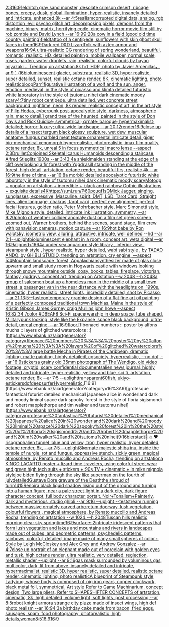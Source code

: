 [2:3](https://www.ebank.nz/aiartgenerator?category=2%3A3)[16:9](https://www.ebank.nz/aiartgenerator?category=16%3A9)[1](https://www.ebank.nz/aiartgenerator?category=1)[eldritch gray sand monster, desolate crimson desert, ribcage, bones, creepy, dusk, global illumination, hyper-realistic, insanely detailed and intricate, enhanced 8k --ar 4:5](https://www.ebank.nz/aiartgenerator?category=eldritch%20gray%20sand%20monster%2C%20desolate%20crimson%20desert%2C%20ribcage%2C%20bones%2C%20creepy%2C%20dusk%2C%20global%20illumination%2C%20hyper-realistic%2C%20insanely%20detailed%20and%20intricate%2C%20enhanced%208k%20--ar%204%3A5)[realism](https://www.ebank.nz/aiartgenerator?category=realism)[corrupted digital data, analog, rgb distortion, evil psycho glitch art, decomposing pixels, demons from the machine, binary, matrix, horrifying code, cinematic horror movie film still by rob zombie and David Lynch --ar 16:9](https://www.ebank.nz/aiartgenerator?category=corrupted%20digital%20data%2C%20analog%2C%20rgb%20distortion%2C%20evil%20psycho%20glitch%20art%2C%20decomposing%20pixels%2C%20demons%20from%20the%20machine%2C%20binary%2C%20matrix%2C%20horrifying%20code%2C%20cinematic%20horror%20movie%20film%20still%20by%20rob%20zombie%20and%20David%20Lynch%20--ar%2016%3A9)[9:20](https://www.ebank.nz/aiartgenerator?category=9%3A20)[a cow in a field (good old time country painting)](https://www.ebank.nz/aiartgenerator?category=a%20cow%20in%20a%20field%20%28good%20old%20time%20country%20painting%29)[field](https://www.ebank.nz/aiartgenerator?category=field)[tattoo of a centipede, sunflowers with skin ghost skull faces in them](https://www.ebank.nz/aiartgenerator?category=tattoo%20of%20a%20centipede%2C%20sunflowers%20with%20skin%20ghost%20skull%20faces%20in%20them)[16:9](https://www.ebank.nz/aiartgenerator?category=16%3A9)[Dark red D&D Lizardfolk with aztec armor and weapons](https://www.ebank.nz/aiartgenerator?category=Dark%20red%20D%26D%20Lizardfolk%20with%20aztec%20armor%20and%20weapons)[16:9](https://www.ebank.nz/aiartgenerator?category=16%3A9)[A ultra-realistic CG rendering of spring wonderland, beautiful, romantic, realistic, HD, detailed painting, mobile wallpaper, normal scale, roses, garden, water droplets, rain, realistic, colorful clouds,by hayao miyazaki ，Trending on artstation.8k hd, HDR, photo by Javier Arcenillas， ar 9：:16](https://www.ebank.nz/aiartgenerator?category=A%20ultra-realistic%20CG%20rendering%20of%20spring%20wonderland%2C%20beautiful%2C%20romantic%2C%20realistic%2C%20HD%2C%20detailed%20painting%2C%20mobile%20wallpaper%2C%20normal%20scale%2C%20roses%2C%20garden%2C%20water%20droplets%2C%20rain%2C%20realistic%2C%20colorful%20clouds%2Cby%20hayao%20miyazaki%20%EF%BC%8CTrending%20on%20artstation.8k%20hd%2C%20HDR%2C%20photo%20by%20Javier%20Arcenillas%EF%BC%8C%20ar%209%EF%BC%9A%3A16)[bioluminescent glacier, substrata, realistic 3D, hyper realistic, super detailed, sunset, realistic octane render, 8K, cinematic lighting, photo realistic](https://www.ebank.nz/aiartgenerator?category=bioluminescent%20glacier%2C%20substrata%2C%20realistic%203D%2C%20hyper%20realistic%2C%20super%20detailed%2C%20sunset%2C%20realistic%20octane%20render%2C%208K%2C%20cinematic%20lighting%2C%20photo%20realistic)[bloop](https://www.ebank.nz/aiartgenerator?category=bloop)[Parr](https://www.ebank.nz/aiartgenerator?category=Parr)[1](https://www.ebank.nz/aiartgenerator?category=1)[figurative illustration of a wolf and the sun, anger, emotion, medieval, in the style of picasso and klimt](https://www.ebank.nz/aiartgenerator?category=figurative%20illustration%20of%20a%20wolf%20and%20the%20sun%2C%20anger%2C%20emotion%2C%20medieval%2C%20in%20the%20style%20of%20picasso%20and%20klimt)[a detailed futuristic white laboratory in the style of tsutomu nihei dark cinematic moody scary](https://www.ebank.nz/aiartgenerator?category=a%20detailed%20futuristic%20white%20laboratory%20in%20the%20style%20of%20tsutomu%20nihei%20dark%20cinematic%20moody%20scary)[4:7](https://www.ebank.nz/aiartgenerator?category=4%3A7)[tiny robot centipede, ultra detailed, wet concrete street background, nightime, neon, 8k render, realistic concept art, in the art style of Filip Hodas, cyberpunk post-apocalyptic style, darkness, atmospheric rain, macro detail,](https://www.ebank.nz/aiartgenerator?category=tiny%20robot%20centipede%2C%20ultra%20detailed%2C%20wet%20concrete%20street%20background%2C%20nightime%2C%20neon%2C%208k%20render%2C%20realistic%20concept%20art%2C%20in%20the%20art%20style%20of%20Filip%20Hodas%2C%20cyberpunk%20post-apocalyptic%20style%2C%20darkness%2C%20atmospheric%20rain%2C%20macro%20detail%2C)[1 grand tree of the haunted, painted in the style of Don Davis and Rick Guidice; symmetrical; ornate; baroque; hypermaximalist; detailed; horror; luxury; ultra-wide landscape --ar 20:12](https://www.ebank.nz/aiartgenerator?category=1%20grand%20tree%20of%20the%20haunted%2C%20painted%20in%20the%20style%20of%20Don%20Davis%20and%20Rick%20Guidice%3B%20symmetrical%3B%20ornate%3B%20baroque%3B%20hypermaximalist%3B%20detailed%3B%20horror%3B%20luxury%3B%20ultra-wide%20landscape%20--ar%2020%3A12)[render](https://www.ebank.nz/aiartgenerator?category=render)[16:9](https://www.ebank.nz/aiartgenerator?category=16%3A9)[close up details of a insect tergum black glossy sculpture, wet dew, muscular anatomy, fungus marbled meat texture ornamental intricate detail, giger bio-mechanical xenomorph hyperrealistic, photorealistic, imax film quality, octane render, 8k, unreal 5 in focus symmetrical macro lense --aspect 2:3](https://www.ebank.nz/aiartgenerator?category=close%20up%20details%20of%20a%20insect%20tergum%20black%20glossy%20sculpture%2C%20wet%20dew%2C%20muscular%20anatomy%2C%20fungus%20marbled%20meat%20texture%20ornamental%20intricate%20detail%2C%20giger%20bio-mechanical%20xenomorph%20hyperrealistic%2C%20photorealistic%2C%20imax%20film%20quality%2C%20octane%20render%2C%208k%2C%20unreal%205%20in%20focus%20symmetrical%20macro%20lense%20--aspect%202%3A3)[Druillet](https://www.ebank.nz/aiartgenerator?category=Druillet)[Conjoined Skeletal Icarus Humanoids descending a staircase, Alfred Stieglitz 1900s --ar 3:4](https://www.ebank.nz/aiartgenerator?category=Conjoined%20Skeletal%20Icarus%20Humanoids%20descending%20a%20staircase%2C%20Alfred%20Stieglitz%201900s%20--ar%203%3A4)[3:4](https://www.ebank.nz/aiartgenerator?category=3%3A4)[a shieldmaiden standing at the edge of a cliff overlooking a fir forest with Yggdrasill standing in the middle of the forest, high detail, artstation, octane render, beautiful firs, realistic 4k --ar 16:9](https://www.ebank.nz/aiartgenerator?category=a%20shieldmaiden%20standing%20at%20the%20edge%20of%20a%20cliff%20overlooking%20a%20fir%20forest%20with%20Yggdrasill%20standing%20in%20the%20middle%20of%20the%20forest%2C%20high%20detail%2C%20artstation%2C%20octane%20render%2C%20beautiful%20firs%2C%20realistic%204k%20--ar%2016%3A9)[the time of time --ar 16:8](https://www.ebank.nz/aiartgenerator?category=the%20time%20of%20time%20--ar%2016%3A8)[a morbid detailed apocalyptic futuristic white laboratory in the style of tsutomu nihei dark cinematic moody scary](https://www.ebank.nz/aiartgenerator?category=a%20morbid%20detailed%20apocalyptic%20futuristic%20white%20laboratory%20in%20the%20style%20of%20tsutomu%20nihei%20dark%20cinematic%20moody%20scary)[Motogp + popular on artstation + incredible + black and rainbow Gothic illustrations + exquisite details](https://www.ebank.nz/aiartgenerator?category=Motogp%20%2B%20popular%20on%20artstation%20%2B%20incredible%20%2B%20black%20and%20rainbow%20Gothic%20illustrations%20%2B%20exquisite%20details)[4K](https://www.ebank.nz/aiartgenerator?category=4K)[<https://s.mj.run/P60pcuqf1sQ>](https://www.ebank.nz/aiartgenerator?category=%3Chttps%3A//s.mj.run/P60pcuqf1sQ%3E)[Mick Jagger, singing, sunglasses, expressive, Masculine, spirit, DMT, LSD, Tarot Card, Straight lines, alien language, chakras, tarot card, perfect eye alignment, perfect facial features, golden ratio, Peter Mohrbacher style, Marc Simonetti style, Mike Mignola style, detailed, intricate ink illustration, symmetry, --ar 9:20](https://www.ebank.nz/aiartgenerator?category=Mick%20Jagger%2C%20singing%2C%20sunglasses%2C%20expressive%2C%20Masculine%2C%20spirit%2C%20DMT%2C%20LSD%2C%20Tarot%20Card%2C%20Straight%20lines%2C%20alien%20language%2C%20chakras%2C%20tarot%20card%2C%20perfect%20eye%20alignment%2C%20perfect%20facial%20features%2C%20golden%20ratio%2C%20Peter%20Mohrbacher%20style%2C%20Marc%20Simonetti%20style%2C%20Mike%20Mignola%20style%2C%20detailed%2C%20intricate%20ink%20illustration%2C%20symmetry%2C%20--ar%209%3A20)[photo of weather collider anomaly dust  on a film set green screen, zoomed out, Warner brothers, behind the scenes, sound stage, film crew with panavision cameras, motion capture --ar 16:9](https://www.ebank.nz/aiartgenerator?category=photo%20of%20weather%20collider%20anomaly%20dust%20%20on%20a%20film%20set%20green%20screen%2C%20zoomed%20out%2C%20Warner%20brothers%2C%20behind%20the%20scenes%2C%20sound%20stage%2C%20film%20crew%20with%20panavision%20cameras%2C%20motion%20capture%20--ar%2016%3A9)[hot babe by Ron walotsky, isometric view, alluring, attractive, intricate, well defined --hd --ar 2:1](https://www.ebank.nz/aiartgenerator?category=hot%20babe%20by%20Ron%20walotsky%2C%20isometric%20view%2C%20alluring%2C%20attractive%2C%20intricate%2C%20well%20defined%20--hd%20--ar%202%3A1)[--uplight](https://www.ebank.nz/aiartgenerator?category=--uplight)[bioluminescent elephant in a room, concept art, weta digital —ar 16:9](https://www.ebank.nz/aiartgenerator?category=bioluminescent%20elephant%20in%20a%20room%2C%20concept%20art%2C%20weta%20digital%20%E2%80%94ar%2016%3A9)[aligned](https://www.ebank.nz/aiartgenerator?category=aligned)[<1664](https://www.ebank.nz/aiartgenerator?category=%3C1664)[a under sea aquarium style library , interior view , steampunk style , hyper realistic, hyper detailed, wabi sabi style , by TADAO ANDO, by GHIBLI STUDIO, trending on artstation, cry engine, —aspect 5:4](https://www.ebank.nz/aiartgenerator?category=a%20under%20sea%20aquarium%20style%20library%20%2C%20interior%20view%20%2C%20steampunk%20style%20%2C%20hyper%20realistic%2C%20hyper%20detailed%2C%20wabi%20sabi%20style%20%2C%20by%20TADAO%20ANDO%2C%20by%20GHIBLI%20STUDIO%2C%20trending%20on%20artstation%2C%20cry%20engine%2C%20%E2%80%94aspect%205%3A4)[Mountain landscape, forest, Appalachian](https://www.ebank.nz/aiartgenerator?category=Mountain%20landscape%2C%20forest%2C%20Appalachian)[synthesizer made of glas close up](https://www.ebank.nz/aiartgenerator?category=synthesizer%20made%20of%20glas%20close%20up)[warm and small study room in Hogwarts castle with windows looking through snowy mountains outside, cosy, books, tables, fireplace, victorian, fantasy, godrays, concept art, trending on Artstation  --w 2048 --h 2048](https://www.ebank.nz/aiartgenerator?category=warm%20and%20small%20study%20room%20in%20Hogwarts%20castle%20with%20windows%20looking%20through%20snowy%20mountains%20outside%2C%20cosy%2C%20books%2C%20tables%2C%20fireplace%2C%20victorian%2C%20fantasy%2C%20godrays%2C%20concept%20art%2C%20trending%20on%20Artstation%20%20--w%202048%20--h%202048)[a group of salesmen beat up a homeless man in the middle of a small town street, a passenger van in the near distance with the headlights on, 1990s, cinematic, hyper realistic, street lights, incredibly detailed, shot by Picasso, --ar 21:1](https://www.ebank.nz/aiartgenerator?category=a%20group%20of%20salesmen%20beat%20up%20a%20homeless%20man%20in%20the%20middle%20of%20a%20small%20town%20street%2C%20a%20passenger%20van%20in%20the%20near%20distance%20with%20the%20headlights%20on%2C%201990s%2C%20cinematic%2C%20hyper%20realistic%2C%20street%20lights%2C%20incredibly%20detailed%2C%20shot%20by%20Picasso%2C%20--ar%2021%3A1)[3:5](https://www.ebank.nz/aiartgenerator?category=3%3A5)[--fast](https://www.ebank.nz/aiartgenerator?category=--fast)[contemporary graphic design of a flat fine art oil painting of a perfectly composed traditional town Machias, Maine in the style of Kristin Gibson James Gurney craig Mullins john howe --aspect 16:8](https://www.ebank.nz/aiartgenerator?category=contemporary%20graphic%20design%20of%20a%20flat%20fine%20art%20oil%20painting%20of%20a%20perfectly%20composed%20traditional%20town%20Machias%2C%20Maine%20in%20the%20style%20of%20Kristin%20Gibson%20James%20Gurney%20craig%20Mullins%20john%20howe%20--aspect%2016%3A8)[2:3](https://www.ebank.nz/aiartgenerator?category=2%3A3)[4:7](https://www.ebank.nz/aiartgenerator?category=4%3A7)[color #D6EAF8 Sci-Fi space warship in deep space, tube shaped, Militarypunk looking, style like the Expanse, space black background, ultra-detail, unreal engine, --ar 16:9](https://www.ebank.nz/aiartgenerator?category=color%20%23D6EAF8%20Sci-Fi%20space%20warship%20in%20deep%20space%2C%20tube%20shaped%2C%20Militarypunk%20looking%2C%20style%20like%20the%20Expanse%2C%20space%20black%20background%2C%20ultra-detail%2C%20unreal%20engine%2C%20--ar%2016%3A9)[floor.](https://www.ebank.nz/aiartgenerator?category=floor.)[fibonacci numbers :: poster by alfons mucha :: layers of glitched watercolors ::](https://www.ebank.nz/aiartgenerator?category=fibonacci%20numbers%20%3A%3A%20poster%20by%20alfons%20mucha%20%3A%3A%20layers%20of%20glitched%20watercolors%20%3A%3A)[large battle Mecha in Pirates of the Caribbean, dramatic lighting, matte painting, highly detailed, cgsociety, hyperrealistic, --no dof, --ar 16:9](https://www.ebank.nz/aiartgenerator?category=large%20battle%20Mecha%20in%20Pirates%20of%20the%20Caribbean%2C%20dramatic%20lighting%2C%20matte%20painting%2C%20highly%20detailed%2C%20cgsociety%2C%20hyperrealistic%2C%20--no%20dof%2C%20--ar%2016%3A9)[stickers](https://www.ebank.nz/aiartgenerator?category=stickers)[a grainy old 35mm photograph of The Wendigo, old video footage, cryptid, scary confidential documents](https://www.ebank.nz/aiartgenerator?category=a%20grainy%20old%2035mm%20photograph%20of%20The%20Wendigo%2C%20old%20video%20footage%2C%20cryptid%2C%20scary%20confidential%20documents)[alien news journal, highly detailed and intricate, hyper realistic, yellow and blue, sci fi, artstation, octane render, 8k --ar 7:5 --uplight](https://www.ebank.nz/aiartgenerator?category=alien%20news%20journal%2C%20highly%20detailed%20and%20intricate%2C%20hyper%20realistic%2C%20yellow%20and%20blue%2C%20sci%20fi%2C%20artstation%2C%20octane%20render%2C%208k%20--ar%207%3A5%20--uplight)[transparent](https://www.ebank.nz/aiartgenerator?category=transparent)[60](https://www.ebank.nz/aiartgenerator?category=60)[fish,  ukiyo-e](https://www.ebank.nz/aiartgenerator?category=fish%2C%20%20ukiyo-e)[stickers](https://www.ebank.nz/aiartgenerator?category=stickers)[dof](https://www.ebank.nz/aiartgenerator?category=dof)[deep](https://www.ebank.nz/aiartgenerator?category=deep)[surfer](https://www.ebank.nz/aiartgenerator?category=surfer)[Hyperrealistic.](https://www.ebank.nz/aiartgenerator?category=Hyperrealistic.)[16:9](https://www.ebank.nz/aiartgenerator?category=16%3A9)[grotesque fantastical futurist detailed mechanical japanese alice in wonderland dark and moody liminal space dark spooky forest in the style of floria sigismondi and robert mapplethorpe and tim walker and tsutomu nihei](https://www.ebank.nz/aiartgenerator?category=grotesque%20fantastical%20futurist%20detailed%20mechanical%20japanese%20alice%20in%20wonderland%20dark%20and%20moody%20liminal%20space%20dark%20spooky%20forest%20in%20the%20style%20of%20floria%20sigismondi%20and%20robert%20mapplethorpe%20and%20tim%20walker%20and%20tsutomu%20nihei)[9:16](https://www.ebank.nz/aiartgenerator?category=9%3A16)[bierstadt](https://www.ebank.nz/aiartgenerator?category=bierstadt)[🙌 🔥 ❤️](https://www.ebank.nz/aiartgenerator?category=%F0%9F%99%8C%20%F0%9F%94%A5%20%E2%9D%A4%EF%B8%8F)[risograph](https://www.ebank.nz/aiartgenerator?category=risograph)[alien tunnel, blue and yellow, tron, hyper realistic, hyper detailed, octane render, 8k, --ar 7:5 --uplight](https://www.ebank.nz/aiartgenerator?category=alien%20tunnel%2C%20blue%20and%20yellow%2C%20tron%2C%20hyper%20realistic%2C%20hyper%20detailed%2C%20octane%20render%2C%208k%2C%20--ar%207%3A5%20--uplight)[8k](https://www.ebank.nz/aiartgenerator?category=8k)[ornate majestic shiba inu, inside the temple of nurgle, rot and fungus, oppressive stench, sickly green, magical atmosphere, by Renato muccillo and Andreas Rocha, trending on artstation](https://www.ebank.nz/aiartgenerator?category=ornate%20majestic%20shiba%20inu%2C%20inside%20the%20temple%20of%20nurgle%2C%20rot%20and%20fungus%2C%20oppressive%20stench%2C%20sickly%20green%2C%20magical%20atmosphere%2C%20by%20Renato%20muccillo%20and%20Andreas%20Rocha%2C%20trending%20on%20artstation)[a KINGO LAGARTO poster + lizard time travelers, using colorful street wear and green high tech suits + stickers + 90s TV + cinematic + in mike mignola style](https://www.ebank.nz/aiartgenerator?category=a%20KINGO%20LAGARTO%20poster%20%2B%20lizard%20time%20travelers%2C%20using%20colorful%20street%20wear%20and%20green%20high%20tech%20suits%20%2B%20stickers%20%2B%2090s%20TV%20%2B%20cinematic%20%2B%20in%20mike%20mignola%20style)[joe biden flying through the sky like superman on the fourth of july](https://www.ebank.nz/aiartgenerator?category=joe%20biden%20flying%20through%20the%20sky%20like%20superman%20on%20the%20fourth%20of%20july)[detailed](https://www.ebank.nz/aiartgenerator?category=detailed)[Gustave Dore gravure of the Death](https://www.ebank.nz/aiartgenerator?category=Gustave%20Dore%20gravure%20of%20the%20Death)[the shroud of turin](https://www.ebank.nz/aiartgenerator?category=the%20shroud%20of%20turin)[1415](https://www.ebank.nz/aiartgenerator?category=1415)[Renoir](https://www.ebank.nz/aiartgenerator?category=Renoir)[a black liquid shadow rising out of the ground and turning into a human figure, near a pale street light in a dark city, dark figure character concept, full body character portait, Noir+Tonalism+Painterly, dark and mysterious, studio ghibli --ar 9:16 --uplight --test](https://www.ebank.nz/aiartgenerator?category=a%20black%20liquid%20shadow%20rising%20out%20of%20the%20ground%20and%20turning%20into%20a%20human%20figure%2C%20near%20a%20pale%20street%20light%20in%20a%20dark%20city%2C%20dark%20figure%20character%20concept%2C%20full%20body%20character%20portait%2C%20Noir%2BTonalism%2BPainterly%2C%20dark%20and%20mysterious%2C%20studio%20ghibli%20--ar%209%3A16%20--uplight%20--test)[stream running between massive ornately carved arboretum doorway, lush vegetation, colourful flowers , magical atmosphere, by Renato muccillo and Andreas Rocha, trending on artstation  --w 1024 --h 2048](https://www.ebank.nz/aiartgenerator?category=stream%20running%20between%20massive%20ornately%20carved%20arboretum%20doorway%2C%20lush%20vegetation%2C%20colourful%20flowers%20%2C%20magical%20atmosphere%2C%20by%20Renato%20muccillo%20and%20Andreas%20Rocha%2C%20trending%20on%20artstation%20%20--w%201024%20--h%202048)[Tuscan hills realistic morning clear sky springtime](https://www.ebank.nz/aiartgenerator?category=Tuscan%20hills%20realistic%20morning%20clear%20sky%20springtime)[16:9](https://www.ebank.nz/aiartgenerator?category=16%3A9)[surface::2](https://www.ebank.nz/aiartgenerator?category=surface%3A%3A2)[intricate iridescent patterns that form lush vegetation and lakes and mountains and rivers in landscapes made out of cubes, and geometric patterns, psychedelic patterns, rainbows, colorful, detailed, image made of many small  spheres of color :: Style by Leigh McCloskey and Alex Grey and Andrew Gonzalez --ar 4:7](https://www.ebank.nz/aiartgenerator?category=intricate%20iridescent%20patterns%20that%20form%20lush%20vegetation%20and%20lakes%20and%20mountains%20and%20rivers%20in%20landscapes%20made%20out%20of%20cubes%2C%20and%20geometric%20patterns%2C%20psychedelic%20patterns%2C%20rainbows%2C%20colorful%2C%20detailed%2C%20image%20made%20of%20many%20small%20%20spheres%20of%20color%20%3A%3A%20Style%20by%20Leigh%20McCloskey%20and%20Alex%20Grey%20and%20Andrew%20Gonzalez%20--ar%204%3A7)[close up portrait of an elephant made out of porcelain with golden eyes and tusk, high octane render, ultra realistic, very detailed, reglection, metallic shader --uplight --ar 9:16](https://www.ebank.nz/aiartgenerator?category=close%20up%20portrait%20of%20an%20elephant%20made%20out%20of%20porcelain%20with%20golden%20eyes%20and%20tusk%2C%20high%20octane%20render%2C%20ultra%20realistic%2C%20very%20detailed%2C%20reglection%2C%20metallic%20shader%20--uplight%20--ar%209%3A16)[gas mask surrounded by voluminous gas, multicolor, dark, lit from above, insanely detailed and intricate, hypermaximalist, realistic 3D, hyper realistic, super detailed, realistic octane render, cinematic lighting, photo realistic](https://www.ebank.nz/aiartgenerator?category=gas%20mask%20surrounded%20by%20voluminous%20gas%2C%20multicolor%2C%20dark%2C%20lit%20from%20above%2C%20insanely%20detailed%20and%20intricate%2C%20hypermaximalist%2C%20realistic%203D%2C%20hyper%20realistic%2C%20super%20detailed%2C%20realistic%20octane%20render%2C%20cinematic%20lighting%2C%20photo%20realistic)[A blueprint of Steampunk style Ladybug,   whose body is composed of pig iron gears, copper clockwork, black metal foil, symmetrical, Art style Refer to Game Machinarium.  concept design, Two large pliers, Refer to SHAPESHIFTER CONCEPTS  of artstation, cinematic,  8k, high detailed,  volume light,  soft lights,  post processing    --ar 8:5](https://www.ebank.nz/aiartgenerator?category=A%20blueprint%20of%20Steampunk%20style%20Ladybug%2C%20%20%20whose%20body%20is%20composed%20of%20pig%20iron%20gears%2C%20copper%20clockwork%2C%20black%20metal%20foil%2C%20symmetrical%2C%20Art%20style%20Refer%20to%20Game%20Machinarium.%20%20concept%20design%2C%20Two%20large%20pliers%2C%20Refer%20to%20SHAPESHIFTER%20CONCEPTS%20%20of%20artstation%2C%20cinematic%2C%20%208k%2C%20high%20detailed%2C%20%20volume%20light%2C%20%20soft%20lights%2C%20%20post%20processing%20%20%20%20--ar%208%3A5)[robot knight armor](https://www.ebank.nz/aiartgenerator?category=robot%20knight%20armor)[a strange city plaze made of insect wings, high def photo realism --ar 16:9](https://www.ebank.nz/aiartgenerator?category=a%20strange%20city%20plaze%20made%20of%20insect%20wings%2C%20high%20def%20photo%20realism%20--ar%2016%3A9)[4:3](https://www.ebank.nz/aiartgenerator?category=4%3A3)[a birthday cake made from bacon, fried eggs, sausages, spam, food photography, photorealistic, high details,](https://www.ebank.nz/aiartgenerator?category=a%20birthday%20cake%20made%20from%20bacon%2C%20fried%20eggs%2C%20sausages%2C%20spam%2C%20food%20photography%2C%20photorealistic%2C%20high%20details%2C)[woman](https://www.ebank.nz/aiartgenerator?category=woman)[8:5](https://www.ebank.nz/aiartgenerator?category=8%3A5)[16:9](https://www.ebank.nz/aiartgenerator?category=16%3A9)[16:9](https://www.ebank.nz/aiartgenerator?category=16%3A9)